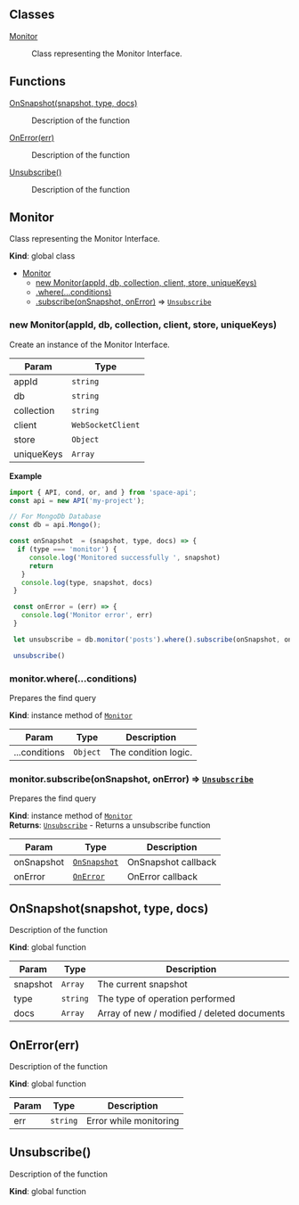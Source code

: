 ## Classes

<dl>
<dt><a href="#Monitor">Monitor</a></dt>
<dd><p>Class representing the Monitor Interface.</p>
</dd>
</dl>

## Functions

<dl>
<dt><a href="#OnSnapshot">OnSnapshot(snapshot, type, docs)</a></dt>
<dd><p>Description of the function</p>
</dd>
<dt><a href="#OnError">OnError(err)</a></dt>
<dd><p>Description of the function</p>
</dd>
<dt><a href="#Unsubscribe">Unsubscribe()</a></dt>
<dd><p>Description of the function</p>
</dd>
</dl>

<a name="Monitor"></a>

## Monitor
Class representing the Monitor Interface.

**Kind**: global class  

* [Monitor](#Monitor)
    * [new Monitor(appId, db, collection, client, store, uniqueKeys)](#new_Monitor_new)
    * [.where(...conditions)](#Monitor+where)
    * [.subscribe(onSnapshot, onError)](#Monitor+subscribe) ⇒ [<code>Unsubscribe</code>](#Unsubscribe)

<a name="new_Monitor_new"></a>

### new Monitor(appId, db, collection, client, store, uniqueKeys)
Create an instance of the Monitor Interface.


| Param | Type |
| --- | --- |
| appId | <code>string</code> | 
| db | <code>string</code> | 
| collection | <code>string</code> | 
| client | <code>WebSocketClient</code> | 
| store | <code>Object</code> | 
| uniqueKeys | <code>Array</code> | 

**Example**  
```js
import { API, cond, or, and } from 'space-api';
const api = new API('my-project');

// For MongoDb Database
const db = api.Mongo();

const onSnapshot  = (snapshot, type, docs) => {
  if (type === 'monitor') {
     console.log('Monitored successfully ', snapshot)
     return
   }
   console.log(type, snapshot, docs)
 }

 const onError = (err) => {
   console.log('Monitor error', err)
 }

 let unsubscribe = db.monitor('posts').where().subscribe(onSnapshot, onError) 

 unsubscribe()
```
<a name="Monitor+where"></a>

### monitor.where(...conditions)
Prepares the find query

**Kind**: instance method of [<code>Monitor</code>](#Monitor)  

| Param | Type | Description |
| --- | --- | --- |
| ...conditions | <code>Object</code> | The condition logic. |

<a name="Monitor+subscribe"></a>

### monitor.subscribe(onSnapshot, onError) ⇒ [<code>Unsubscribe</code>](#Unsubscribe)
Prepares the find query

**Kind**: instance method of [<code>Monitor</code>](#Monitor)  
**Returns**: [<code>Unsubscribe</code>](#Unsubscribe) - Returns a unsubscribe function  

| Param | Type | Description |
| --- | --- | --- |
| onSnapshot | [<code>OnSnapshot</code>](#OnSnapshot) | OnSnapshot callback |
| onError | [<code>OnError</code>](#OnError) | OnError callback |

<a name="OnSnapshot"></a>

## OnSnapshot(snapshot, type, docs)
Description of the function

**Kind**: global function  

| Param | Type | Description |
| --- | --- | --- |
| snapshot | <code>Array</code> | The current snapshot |
| type | <code>string</code> | The type of operation performed |
| docs | <code>Array</code> | Array of new / modified / deleted documents |

<a name="OnError"></a>

## OnError(err)
Description of the function

**Kind**: global function  

| Param | Type | Description |
| --- | --- | --- |
| err | <code>string</code> | Error while monitoring |

<a name="Unsubscribe"></a>

## Unsubscribe()
Description of the function

**Kind**: global function  
